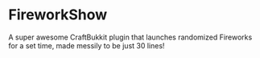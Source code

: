 FireworkShow
===========

A super awesome CraftBukkit plugin that launches randomized Fireworks for a set time, made messily to be just 30 lines!
